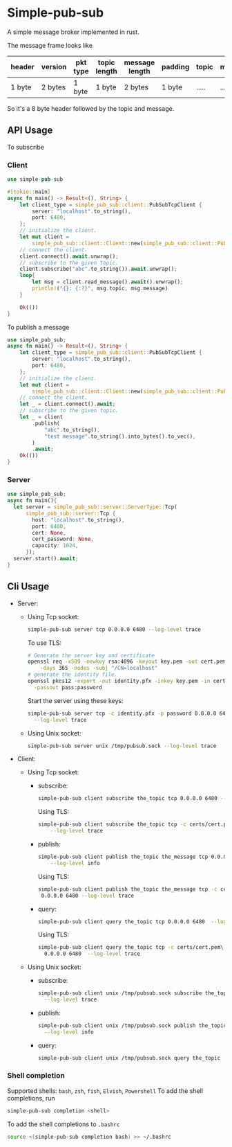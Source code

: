 # Simple-pub-sub

A simple message broker implemented in rust.

The message frame looks like

|header|version|pkt type|topic length|message length|padding|topic|message|
|------|-------|--------|------------|--------------|-------|-----|-------|
|1 byte|2 bytes|1 byte|1 byte|2 bytes|1 byte|.....|.....|

So it's a 8 byte header followed by the topic and message.

## API Usage

To subscribe

### Client

```rust
use simple-pub-sub

#[tokio::main]
async fn main() -> Result<(), String> {
    let client_type = simple_pub_sub::client::PubSubTcpClient {
        server: "localhost".to_string(),
        port: 6480,
    };
    // initialize the client.
    let mut client =
        simple_pub_sub::client::Client::new(simple_pub_sub::client::PubSubClient::Tcp(client_type));
    // connect the client.
    client.connect().await.unwrap();
    // subscribe to the given topic.
    client.subscribe("abc".to_string()).await.unwrap();
    loop{
        let msg = client.read_message().await().unwrap();
        println!("{}: {:?}", msg.topic, msg.message)
    }

    Ok(())
}
```

To publish a message

```rust
use simple_pub_sub;
async fn main() -> Result<(), String> {
    let client_type = simple_pub_sub::client::PubSubTcpClient {
        server: "localhost".to_string(),
        port: 6480,
    };
    // initialize the client.
    let mut client =
        simple_pub_sub::client::Client::new(simple_pub_sub::client::PubSubClient::Tcp(client_type));
    // connect the client.
    let _ = client.connect().await;
    // subscribe to the given topic.
    let _ = client
        .publish(
            "abc".to_string(),
            "test message".to_string().into_bytes().to_vec(),
        )
        .await;
    Ok(())
}
```

### Server

```rust
use simple_pub_sub;
async fn main(){
  let server = simple_pub_sub::server::ServerType::Tcp(
      simple_pub_sub::server::Tcp {
        host: "localhost".to_string(),
        port: 6480,
        cert: None,
        cert_password: None,
        capacity: 1024,
      });
  server.start().await;
}
```

## Cli Usage

- Server:

  - Using Tcp socket:

    ```bash
    simple-pub-sub server tcp 0.0.0.0 6480 --log-level trace
    ```

    To use TLS:

    ```bash
    # Generate the server key and certificate
    openssl req -x509 -newkey rsa:4096 -keyout key.pem -out cert.pem \
        -days 365 -nodes -subj "/CN=localhost"
    # generate the identity file.
    openssl pkcs12 -export -out identity.pfx -inkey key.pem -in cert.pem\
      -passout pass:password
    ```

    Start the server using these keys:

    ```bash
    simple-pub-sub server tcp -c identity.pfx -p password 0.0.0.0 6480 \
      --log-level trace
    ```

  - Using Unix socket:

    ```bash
    simple-pub-sub server unix /tmp/pubsub.sock --log-level trace
    ```

- Client:
  - Using Tcp socket:
    - subscribe:

        ```bash
        simple-pub-sub client subscribe the_topic tcp 0.0.0.0 6480 --log-level trace
        ```

        Using TLS:

        ```bash
        simple-pub-sub client subscribe the_topic tcp -c certs/cert.pem 0.0.0.0 6480\
            --log-level trace
        ```

    - publish:

        ```bash
        simple-pub-sub client publish the_topic the_message tcp 0.0.0.0 6480\
            --log-level info
        ```

        Using TLS:

        ```bash
        simple-pub-sub client publish the_topic the_message tcp -c certs/cert.pem\
         0.0.0.0 6480 --log-level trace
        ```

    - query:

        ```bash
        simple-pub-sub client query the_topic tcp 0.0.0.0 6480  --log-level trace
        ```

        Using TLS:

        ```bash
        simple-pub-sub client query the_topic tcp -c certs/cert.pem\
          0.0.0.0 6480  --log-level trace
        ```

  - Using Unix socket:
    - subscribe:

        ```bash
        simple-pub-sub client unix /tmp/pubsub.sock subscribe the_topic\
          --log-level trace
        ```

    - publish:

        ```bash
        simple-pub-sub client unix /tmp/pubsub.sock publish the_topic the_message\
          --log-level info
        ```

    - query:

        ```bash
        simple-pub-sub client unix /tmp/pubsub.sock query the_topic --log-level trace
        ```

### Shell completion

Supported shells: `bash`, `zsh`, `fish`, `Elvish`, `Powershell`
To add the shell completions, run

```bash
simple-pub-sub completion <shell> 
```

To add the shell completions to `.bashrc`

```bash
source <(simple-pub-sub completion bash) >> ~/.bashrc
```
